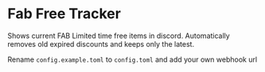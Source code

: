 # Fab Free Tracker

Shows current FAB Limited time free items in discord. Automatically removes old expired discounts and keeps only the latest.

Rename `config.example.toml` to `config.toml` and add your own webhook url
